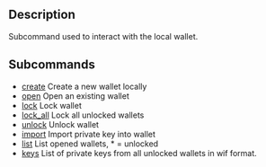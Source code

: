 ## Description
Subcommand used to interact with the local wallet.

## Subcommands
- [create](ref:cleos-create)  Create a new wallet locally
- [open](ref:open)  Open an existing wallet
- [lock](ref:lock)  Lock wallet
- [lock_all](ref:lock_all)  Lock all unlocked wallets
- [unlock](ref:unlock)  Unlock wallet
- [import](ref:import)   Import private key into wallet
- [list](ref:list)   List opened wallets, * = unlocked
- [keys](ref:keys)  List of private keys from all unlocked wallets in wif format.